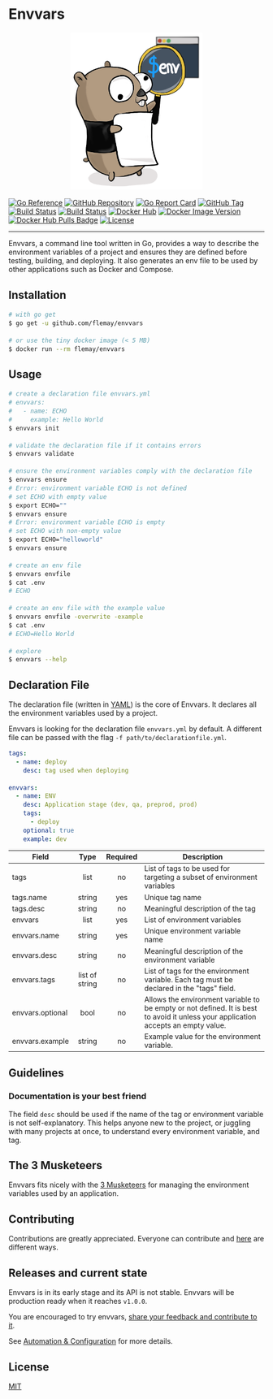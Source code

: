 # Envvars

<p align="center"><img src="./docs/envvars_gopher.png" width="260"></p>

[![Go Reference][linkProjectGoReferenceBadge]][linkProjectGoReference]
[![GitHub Repository][linkGitHubProjectRepositoryBadge]][linkGitHubProjectRepository]
[![Go Report Card][linkGoReportCardProjectBadge]][linkGoReportCardProject]
[![GitHub Tag][linkGitHubProjectTagBadge]][linkGitHubProject]
[![Build Status][linkGitHubActionsProjectTestBadge]][linkGitHubActionsProject]
[![Build Status][linkGitHubActionsProjectReleaseBadge]][linkGitHubActionsProject]
[![Docker Hub][linkDockerHubProjectBadge]][linkDockerHubProject]
[![Docker Image Version][linkDockerHubProjectImageVersion]][linkDockerHubProject]
[![Docker Hub Pulls Badge][LinkDockerHubProjectPullsBadge]][linkDockerHubProject]
[![License][linkLicenseBadge]][linkLicense]

---

Envvars, a command line tool written in Go, provides a way to describe the environment variables of a project and ensures they are defined before testing, building, and deploying. It also generates an env file to be used by other applications such as Docker and Compose.

## Installation

```bash
# with go get
$ go get -u github.com/flemay/envvars

# or use the tiny docker image (< 5 MB)
$ docker run --rm flemay/envvars
```

## Usage

```bash
# create a declaration file envvars.yml
# envvars:
#   - name: ECHO
#     example: Hello World
$ envvars init

# validate the declaration file if it contains errors
$ envvars validate

# ensure the environment variables comply with the declaration file
$ envvars ensure
# Error: environment variable ECHO is not defined
# set ECHO with empty value
$ export ECHO=""
$ envvars ensure
# Error: environment variable ECHO is empty
# set ECHO with non-empty value
$ export ECHO="helloworld"
$ envvars ensure

# create an env file
$ envvars envfile
$ cat .env
# ECHO

# create an env file with the example value
$ envvars envfile -overwrite -example
$ cat .env
# ECHO=Hello World

# explore
$ envvars --help
```

## Declaration File

The declaration file (written in [YAML][linkYAML]) is the core of Envvars. It declares all the environment variables used by a project.

Envvars is looking for the declaration file `envvars.yml` by default. A different file can be passed with the flag `-f path/to/declarationfile.yml`.

```yml
tags:
  - name: deploy
    desc: tag used when deploying

envvars:
  - name: ENV
    desc: Application stage (dev, qa, preprod, prod)
    tags:
      - deploy
    optional: true
    example: dev
```

| Field            |      Type      | Required | Description                                                                                                                        |
|------------------|:--------------:|:--------:|------------------------------------------------------------------------------------------------------------------------------------|
| tags             |      list      |    no    | List of tags to be used for targeting a subset of environment variables                                                            |
| tags.name        |     string     |    yes   | Unique tag name                                                                                                                    |
| tags.desc        |     string     |    no    | Meaningful description of the tag                                                                                                  |
| envvars          |      list      |    yes   | List of environment variables                                                                                                      |
| envvars.name     |     string     |    yes   | Unique environment variable name                                                                                                   |
| envvars.desc     |     string     |    no    | Meaningful description of the environment variable                                                                                 |
| envvars.tags     | list of string |    no    | List of tags for the environment variable. Each tag must be declared in the "tags" field.                                          |
| envvars.optional |      bool      |    no    | Allows the environment variable to be empty or not defined. It is best to avoid it unless your application accepts an empty value. |
| envvars.example  |     string     |    no    | Example value for the environment variable.                                                                                        |

## Guidelines

### Documentation is your best friend

The field `desc` should be used if the name of the tag or environment variable is not self-explanatory. This helps anyone new to the project, or juggling with many projects at once, to understand every environment variable, and tag.

## The 3 Musketeers

Envvars fits nicely with the [3 Musketeers][link3Musketeers] for managing the environment variables used by an application.

## Contributing

Contributions are greatly appreciated. Everyone can contribute and [here][linkContributing] are different ways.

## Releases and current state

Envvars is in its early stage and its API is not stable. Envvars will be production ready when it reaches `v1.0.0`.

You are encouraged to try envvars, [share your feedback and contribute to it][linkContributing].

See [Automation & Configuration][linkAutomationAndConfiguration] for more details.

## License

[MIT][linkLicense]


[linkAutomationAndConfiguration]: ./docs/automation_and_configuration.md
[linkLicense]: LICENSE
[linkContributing]: ./docs/CONTRIBUTING.md

[linkProjectGoReferenceBadge]: https://pkg.go.dev/badge/filippo.io/age.svg
[linkProjectGoReference]: https://pkg.go.dev/github.com/flemay/envvars
[linkGitHubProjectRepositoryBadge]: https://img.shields.io/badge/repository-github-black.svg
[linkGitHubProjectRepository]: https://github.com/flemay/envvars
[linkYAML]: http://yaml.org/spec/1.2/spec.html
[link3Musketeers]: https://3musketeers.io
[linkGitHubActionsProjectTestBadge]: https://github.com/flemay/envvars/workflows/Test/badge.svg
[linkGitHubActionsProjectReleaseBadge]: https://github.com/flemay/envvars/workflows/Release/badge.svg
[linkGitHubActionsProject]: https://github.com/flemay/envvars/actions
[linkDockerHubProjectBadge]: https://img.shields.io/badge/repository-dockerhub-blue.svg
[linkDockerHubProject]: https://hub.docker.com/r/flemay/envvars
[linkDockerHubProjectImageVersion]: https://img.shields.io/docker/v/flemay/envvars?label=docker%20image%20version&sort=semver
[LinkDockerHubProjectPullsBadge]: https://img.shields.io/docker/pulls/flemay/envvars
[linkDockerHub]: https://hub.docker.com
[linkGoReportCardProjectBadge]: https://goreportcard.com/badge/github.com/flemay/envvars
[linkGoReportCardProject]: https://goreportcard.com/report/github.com/flemay/envvars
[linkLicenseBadge]: https://img.shields.io/dub/l/vibe-d.svg
[linkGitHubProjectTagBadge]: https://img.shields.io/github/tag/flemay/envvars.svg
[linkGitHubProject]: https://github.com/flemay/envvars

